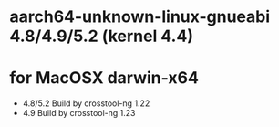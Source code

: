 # aarch64-unknown-linux-gnueabi 4.8/4.9/5.2 (kernel 4.4)
# for MacOSX darwin-x64

* 4.8/5.2 Build by crosstool-ng 1.22
* 4.9 Build by crosstool-ng 1.23
